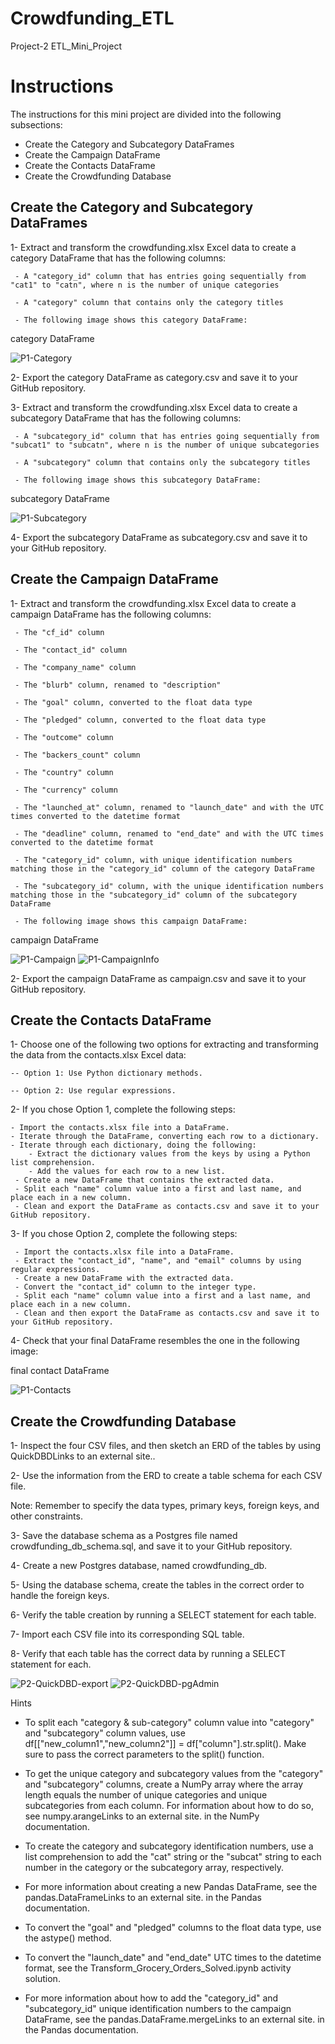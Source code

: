 # Crowdfunding_ETL
Project-2 ETL_Mini_Project



# Instructions
The instructions for this mini project are divided into the following subsections:

 - Create the Category and Subcategory DataFrames
 - Create the Campaign DataFrame
 - Create the Contacts DataFrame
 - Create the Crowdfunding Database
## Create the Category and Subcategory DataFrames
1- Extract and transform the crowdfunding.xlsx Excel data to create a category DataFrame that has the following columns:

     - A "category_id" column that has entries going sequentially from "cat1" to "catn", where n is the number of unique categories

     - A "category" column that contains only the category titles

     - The following image shows this category DataFrame:

category DataFrame

![P1-Category](https://github.com/hanydief/Crowdfunding_ETL/blob/main/Outputs/category.png)


2- Export the category DataFrame as category.csv and save it to your GitHub repository.

3- Extract and transform the crowdfunding.xlsx Excel data to create a subcategory DataFrame that has the following columns:

     - A "subcategory_id" column that has entries going sequentially from "subcat1" to "subcatn", where n is the number of unique subcategories

     - A "subcategory" column that contains only the subcategory titles

     - The following image shows this subcategory DataFrame:

subcategory DataFrame

![P1-Subcategory](https://github.com/hanydief/Crowdfunding_ETL/blob/main/Outputs/Subcategory.png)

4- Export the subcategory DataFrame as subcategory.csv and save it to your GitHub repository.

## Create the Campaign DataFrame
1- Extract and transform the crowdfunding.xlsx Excel data to create a campaign DataFrame has the following columns:

     - The "cf_id" column

     - The "contact_id" column

     - The "company_name" column

     - The "blurb" column, renamed to "description"

     - The "goal" column, converted to the float data type

     - The "pledged" column, converted to the float data type

     - The "outcome" column

     - The "backers_count" column

     - The "country" column

     - The "currency" column

     - The "launched_at" column, renamed to "launch_date" and with the UTC times converted to the datetime format

     - The "deadline" column, renamed to "end_date" and with the UTC times converted to the datetime format

     - The "category_id" column, with unique identification numbers matching those in the "category_id" column of the category DataFrame

     - The "subcategory_id" column, with the unique identification numbers matching those in the "subcategory_id" column of the subcategory DataFrame

     - The following image shows this campaign DataFrame:

campaign DataFrame

![P1-Campaign](https://github.com/hanydief/Crowdfunding_ETL/blob/main/Outputs/Campaign.png)
![P1-CampaignInfo](https://github.com/hanydief/Crowdfunding_ETL/blob/main/Outputs/CampaignInfo.png)


2- Export the campaign DataFrame as campaign.csv and save it to your GitHub repository.

## Create the Contacts DataFrame
1- Choose one of the following two options for extracting and transforming the data from the contacts.xlsx Excel data:

    -- Option 1: Use Python dictionary methods.

    -- Option 2: Use regular expressions.

2- If you chose Option 1, complete the following steps:

    - Import the contacts.xlsx file into a DataFrame.
    - Iterate through the DataFrame, converting each row to a dictionary.
    - Iterate through each dictionary, doing the following:
        - Extract the dictionary values from the keys by using a Python list comprehension.
        - Add the values for each row to a new list.
     - Create a new DataFrame that contains the extracted data.
     - Split each "name" column value into a first and last name, and place each in a new column.
     - Clean and export the DataFrame as contacts.csv and save it to your GitHub repository.
3- If you chose Option 2, complete the following steps:

     - Import the contacts.xlsx file into a DataFrame.
     - Extract the "contact_id", "name", and "email" columns by using regular expressions.
     - Create a new DataFrame with the extracted data.
     - Convert the "contact_id" column to the integer type.
     - Split each "name" column value into a first and a last name, and place each in a new column.
     - Clean and then export the DataFrame as contacts.csv and save it to your GitHub repository.
4- Check that your final DataFrame resembles the one in the following image:

final contact DataFrame

![P1-Contacts](https://github.com/hanydief/Crowdfunding_ETL/blob/main/Outputs/Contacts.png)


## Create the Crowdfunding Database
1- Inspect the four CSV files, and then sketch an ERD of the tables by using QuickDBDLinks to an external site..

2- Use the information from the ERD to create a table schema for each CSV file.

Note: Remember to specify the data types, primary keys, foreign keys, and other constraints.

3- Save the database schema as a Postgres file named crowdfunding_db_schema.sql, and save it to your GitHub repository.

4- Create a new Postgres database, named crowdfunding_db.

5- Using the database schema, create the tables in the correct order to handle the foreign keys.

6- Verify the table creation by running a SELECT statement for each table.

7- Import each CSV file into its corresponding SQL table.

8- Verify that each table has the correct data by running a SELECT statement for each.

![P2-QuickDBD-export](https://github.com/hanydief/Crowdfunding_ETL/blob/main/Outputs/crowdfunding_db_schema-QuickDBD-export.png)
![P2-QuickDBD-pgAdmin](https://github.com/hanydief/Crowdfunding_ETL/blob/main/Outputs/crowdfunding_db_schema-QuickDBD-pgAdmin.png)


Hints
- To split each "category & sub-category" column value into "category" and "subcategory" column values, use df[["new_column1","new_column2"]] = df["column"].str.split(). Make sure to pass the correct parameters to the split() function.

- To get the unique category and subcategory values from the "category" and "subcategory" columns, create a NumPy array where the array length equals the number of unique categories and unique subcategories from each column. For information about how to do so, see numpy.arangeLinks to an external site. in the NumPy documentation.

- To create the category and subcategory identification numbers, use a list comprehension to add the "cat" string or the "subcat" string to each number in the category or the subcategory array, respectively.

- For more information about creating a new Pandas DataFrame, see the pandas.DataFrameLinks to an external site. in the Pandas documentation.

- To convert the "goal" and "pledged" columns to the float data type, use the astype() method.

- To convert the "launch_date" and "end_date" UTC times to the datetime format, see the Transform_Grocery_Orders_Solved.ipynb activity solution.

- For more information about how to add the "category_id" and "subcategory_id" unique identification numbers to the campaign DataFrame, see the pandas.DataFrame.mergeLinks to an external site. in the Pandas documentation.